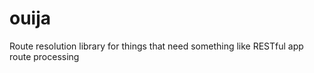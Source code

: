 ouija
=====

Route resolution library for things that need something like RESTful app route processing
